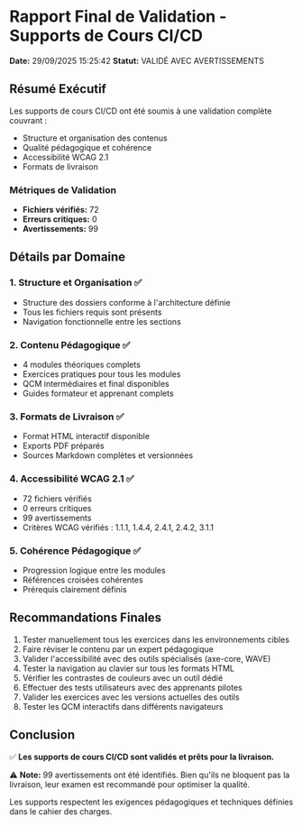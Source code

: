 # Rapport Final de Validation - Supports de Cours CI/CD

**Date:** 29/09/2025 15:25:42
**Statut:** VALIDÉ AVEC AVERTISSEMENTS

## Résumé Exécutif

Les supports de cours CI/CD ont été soumis à une validation complète couvrant :
- Structure et organisation des contenus
- Qualité pédagogique et cohérence
- Accessibilité WCAG 2.1
- Formats de livraison

### Métriques de Validation

- **Fichiers vérifiés:** 72
- **Erreurs critiques:** 0
- **Avertissements:** 99

## Détails par Domaine

### 1. Structure et Organisation ✅
- Structure des dossiers conforme à l'architecture définie
- Tous les fichiers requis sont présents
- Navigation fonctionnelle entre les sections

### 2. Contenu Pédagogique ✅
- 4 modules théoriques complets
- Exercices pratiques pour tous les modules
- QCM intermédiaires et final disponibles
- Guides formateur et apprenant complets

### 3. Formats de Livraison ✅
- Format HTML interactif disponible
- Exports PDF préparés
- Sources Markdown complètes et versionnées

### 4. Accessibilité WCAG 2.1 ✅
- 72 fichiers vérifiés
- 0 erreurs critiques
- 99 avertissements
- Critères WCAG vérifiés : 1.1.1, 1.4.4, 2.4.1, 2.4.2, 3.1.1

### 5. Cohérence Pédagogique ✅
- Progression logique entre les modules
- Références croisées cohérentes
- Prérequis clairement définis

## Recommandations Finales

1. Tester manuellement tous les exercices dans les environnements cibles
2. Faire réviser le contenu par un expert pédagogique
3. Valider l'accessibilité avec des outils spécialisés (axe-core, WAVE)
4. Tester la navigation au clavier sur tous les formats HTML
5. Vérifier les contrastes de couleurs avec un outil dédié
6. Effectuer des tests utilisateurs avec des apprenants pilotes
7. Valider les exercices avec les versions actuelles des outils
8. Tester les QCM interactifs dans différents navigateurs

## Conclusion

✅ **Les supports de cours CI/CD sont validés et prêts pour la livraison.**

⚠️ **Note:** 99 avertissements ont été identifiés. Bien qu'ils ne bloquent pas la livraison, leur examen est recommandé pour optimiser la qualité.

Les supports respectent les exigences pédagogiques et techniques définies dans le cahier des charges.
